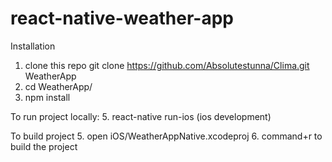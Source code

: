 # react-native-weather-app

Installation

1.  clone this repo git clone https://github.com/Absolutestunna/Clima.git WeatherApp
3. cd WeatherApp/
4. npm install


To run project locally:
5. react-native run-ios (ios development)

To build project
5. open iOS/WeatherAppNative.xcodeproj
6. command+r to build the project
